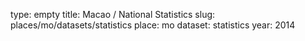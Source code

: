 type: empty
title: Macao / National Statistics
slug: places/mo/datasets/statistics
place: mo
dataset: statistics
year: 2014
